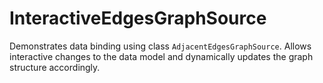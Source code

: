 # InteractiveEdgesGraphSource

Demonstrates data binding using class `AdjacentEdgesGraphSource`.
      Allows interactive changes to the data model and dynamically updates the graph structure accordingly.
